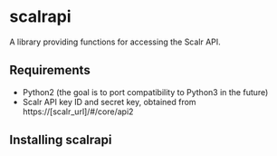 # scalrapi
A library providing functions for accessing the Scalr API.

## Requirements
* Python2 (the goal is to port compatibility to Python3 in the future)
* Scalr API key ID and secret key, obtained from https://[scalr_url]/#/core/api2

## Installing scalrapi

